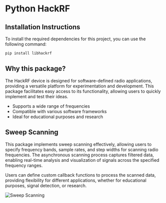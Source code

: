 # Python HackRF

## Installation Instructions

To install the required dependencies for this project, you can use the following command:

```bash
pip install libhackrf
```

## Why this package?

The HackRF device is designed for software-defined radio applications, providing a versatile platform for experimentation and development. This package facilitates easy access to its functionality, allowing users to quickly implement and test their ideas.

- Supports a wide range of frequencies
- Compatible with various software frameworks
- Ideal for educational purposes and research

## Sweep Scanning

This package implements sweep scanning effectively, allowing users to specify frequency bands, sample rates, and step widths for scanning radio frequencies. The asynchronous scanning process captures filtered data, enabling real-time analysis and visualization of signals across the specified frequency ranges.

Users can define custom callback functions to process the scanned data, providing flexibility for different applications, whether for educational purposes, signal detection, or research.

![Sweep Scanning](https://github.com/dunderlab/python-libhackrf/raw/main/docs/source/notebooks/_images/sweep.png "Sweep Scanning")


```python

```
